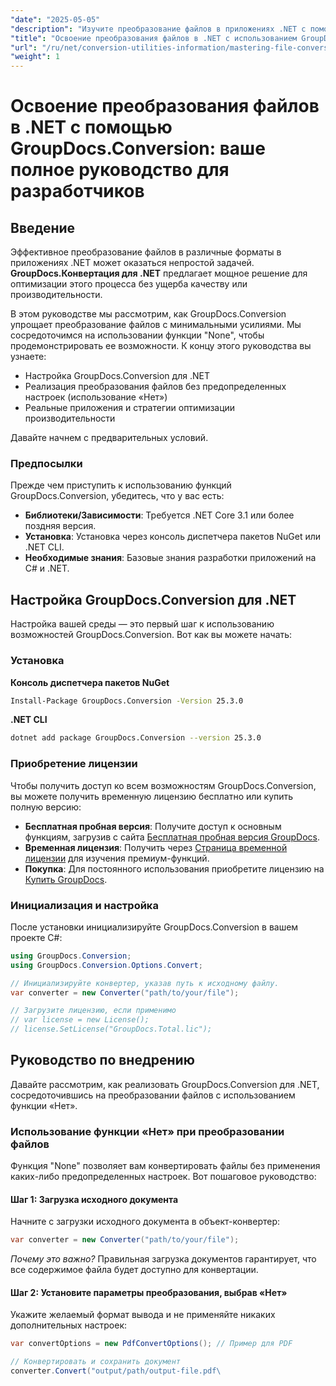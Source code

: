 ```yaml
---
"date": "2025-05-05"
"description": "Изучите преобразование файлов в приложениях .NET с помощью GroupDocs.Conversion. В этом руководстве рассматриваются настройка, реализация и оптимизация производительности."
"title": "Освоение преобразования файлов в .NET с использованием GroupDocs.Conversion&#58; Руководство разработчика"
"url": "/ru/net/conversion-utilities-information/mastering-file-conversion-net-groupdocs/"
"weight": 1
---
```


# Освоение преобразования файлов в .NET с помощью GroupDocs.Conversion: ваше полное руководство для разработчиков

## Введение

Эффективное преобразование файлов в различные форматы в приложениях .NET может оказаться непростой задачей. **GroupDocs.Конвертация для .NET** предлагает мощное решение для оптимизации этого процесса без ущерба качеству или производительности.

В этом руководстве мы рассмотрим, как GroupDocs.Conversion упрощает преобразование файлов с минимальными усилиями. Мы сосредоточимся на использовании функции "None", чтобы продемонстрировать ее возможности. К концу этого руководства вы узнаете:
- Настройка GroupDocs.Conversion для .NET
- Реализация преобразования файлов без предопределенных настроек (использование «Нет»)
- Реальные приложения и стратегии оптимизации производительности

Давайте начнем с предварительных условий.

### Предпосылки

Прежде чем приступить к использованию функций GroupDocs.Conversion, убедитесь, что у вас есть:
- **Библиотеки/Зависимости**: Требуется .NET Core 3.1 или более поздняя версия.
- **Установка**: Установка через консоль диспетчера пакетов NuGet или .NET CLI.
- **Необходимые знания**: Базовые знания разработки приложений на C# и .NET.

## Настройка GroupDocs.Conversion для .NET

Настройка вашей среды — это первый шаг к использованию возможностей GroupDocs.Conversion. Вот как вы можете начать:

### Установка

**Консоль диспетчера пакетов NuGet**

```bash
Install-Package GroupDocs.Conversion -Version 25.3.0
```

**\.NET CLI**

```bash
dotnet add package GroupDocs.Conversion --version 25.3.0
```

### Приобретение лицензии

Чтобы получить доступ ко всем возможностям GroupDocs.Conversion, вы можете получить временную лицензию бесплатно или купить полную версию:
- **Бесплатная пробная версия**: Получите доступ к основным функциям, загрузив с сайта [Бесплатная пробная версия GroupDocs](https://releases.groupdocs.com/conversion/net/).
- **Временная лицензия**: Получить через [Страница временной лицензии](https://purchase.groupdocs.com/temporary-license/) для изучения премиум-функций.
- **Покупка**: Для постоянного использования приобретите лицензию на [Купить GroupDocs](https://purchase.groupdocs.com/buy).

### Инициализация и настройка

После установки инициализируйте GroupDocs.Conversion в вашем проекте C#:

```csharp
using GroupDocs.Conversion;
using GroupDocs.Conversion.Options.Convert;

// Инициализируйте конвертер, указав путь к исходному файлу.
var converter = new Converter("path/to/your/file");

// Загрузите лицензию, если применимо
// var license = new License();
// license.SetLicense("GroupDocs.Total.lic");
```

## Руководство по внедрению

Давайте рассмотрим, как реализовать GroupDocs.Conversion для .NET, сосредоточившись на преобразовании файлов с использованием функции «Нет».

### Использование функции «Нет» при преобразовании файлов

Функция "None" позволяет вам конвертировать файлы без применения каких-либо предопределенных настроек. Вот пошаговое руководство:

#### Шаг 1: Загрузка исходного документа

Начните с загрузки исходного документа в объект-конвертер:

```csharp
var converter = new Converter("path/to/your/file");
```
*Почему это важно?* Правильная загрузка документов гарантирует, что все содержимое файла будет доступно для конвертации.

#### Шаг 2: Установите параметры преобразования, выбрав «Нет»

Укажите желаемый формат вывода и не применяйте никаких дополнительных настроек:

```csharp
var convertOptions = new PdfConvertOptions(); // Пример для PDF

// Конвертировать и сохранить документ
converter.Convert("output/path/output-file.pdf\